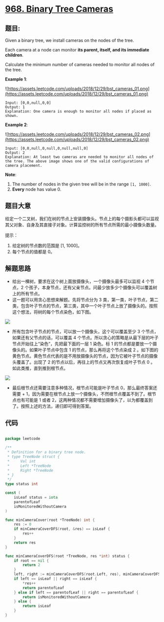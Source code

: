 # [968. Binary Tree Cameras](https://leetcode.com/problems/binary-tree-cameras/)

## 题目:

Given a binary tree, we install cameras on the nodes of the tree.

Each camera at a node can monitor **its parent, itself, and its immediate children**.

Calculate the minimum number of cameras needed to monitor all nodes of the tree.

**Example 1**:

![https://assets.leetcode.com/uploads/2018/12/29/bst_cameras_01.png](https://assets.leetcode.com/uploads/2018/12/29/bst_cameras_01.png)

    Input: [0,0,null,0,0]
    Output: 1
    Explanation: One camera is enough to monitor all nodes if placed as shown.

**Example 2**:

![https://assets.leetcode.com/uploads/2018/12/29/bst_cameras_02.png](https://assets.leetcode.com/uploads/2018/12/29/bst_cameras_02.png)

    Input: [0,0,null,0,null,0,null,null,0]
    Output: 2
    Explanation: At least two cameras are needed to monitor all nodes of the tree. The above image shows one of the valid configurations of camera placement.

**Note**:

1. The number of nodes in the given tree will be in the range `[1, 1000]`.
2. **Every** node has value 0.


## 题目大意

给定一个二叉树，我们在树的节点上安装摄像头。节点上的每个摄影头都可以监视其父对象、自身及其直接子对象。计算监控树的所有节点所需的最小摄像头数量。

提示：

1. 给定树的节点数的范围是 [1, 1000]。
2. 每个节点的值都是 0。



## 解题思路

- 给出一棵树，要求在这个树上面放摄像头，一个摄像头最多可以监视 4 个节点，2 个孩子，本身节点，还有父亲节点。问最少放多少个摄像头可以覆盖树上的所有节点。
- 这一题可以用贪心思想来解题。先将节点分为 3 类，第一类，叶子节点，第二类，包含叶子节点的节点，第三类，其中一个叶子节点上放了摄像头的。按照这个想法，将树的每个节点染色，如下图。

![](https://img.halfrost.com/Leetcode/leetcode_968_1.png)

- 所有包含叶子节点的节点，可以放一个摄像头，这个可以覆盖至少 3 个节点，如果还有父节点的话，可以覆盖 4 个节点。所以贪心的策略是从最下层的叶子节点开始往上“染色”，先把最下面的一层 1 染色。标 1 的节点都是要放一个摄像头的。如果叶子节点中包含 1 的节点，那么再将这个节点染成 2 。如下图的黄色节点。黄色节点代表的是不用放摄像头的节点，因为它被叶子节点的摄像头覆盖了。出现了 2 的节点以后，再往上的节点又再次恢复成叶子节点 0 。如此类推，直到推到根节点。

![](https://img.halfrost.com/Leetcode/leetcode_968_2.png)

- 最后根节点还需要注意多种情况，根节点可能是叶子节点 0，那么最终答案还需要 + 1，因为需要在根节点上放一个摄像头，不然根节点覆盖不到了。根节点也有可能是 1 或者 2，这两种情况都不需要增加摄像头了，以为都覆盖到了。按照上述的方法，递归即可得到答案。


## 代码

```go

package leetcode

/**
 * Definition for a binary tree node.
 * type TreeNode struct {
 *     Val int
 *     Left *TreeNode
 *     Right *TreeNode
 * }
 */
type status int

const (
	isLeaf status = iota
	parentofLeaf
	isMonitoredWithoutCamera
)

func minCameraCover(root *TreeNode) int {
	res := 0
	if minCameraCoverDFS(root, &res) == isLeaf {
		res++
	}
	return res
}

func minCameraCoverDFS(root *TreeNode, res *int) status {
	if root == nil {
		return 2
	}
	left, right := minCameraCoverDFS(root.Left, res), minCameraCoverDFS(root.Right, res)
	if left == isLeaf || right == isLeaf {
		*res++
		return parentofLeaf
	} else if left == parentofLeaf || right == parentofLeaf {
		return isMonitoredWithoutCamera
	} else {
		return isLeaf
	}
}

```